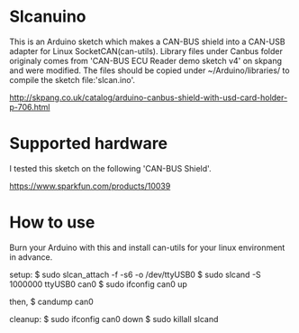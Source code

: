 # Slcanuino

This is an Arduino sketch which makes a CAN-BUS shield into a CAN-USB adapter for Linux SocketCAN(can-utils). Library files under Canbus folder originaly comes from 'CAN-BUS ECU Reader demo sketch v4' on skpang and were modified. The files should be copied under ~/Arduino/libraries/ to compile the sketch file:'slcan.ino'.

http://skpang.co.uk/catalog/arduino-canbus-shield-with-usd-card-holder-p-706.html


# Supported hardware

I tested this sketch on the following 'CAN-BUS Shield'.

https://www.sparkfun.com/products/10039


# How to use

Burn your Arduino with this and install can-utils for your linux environment in advance.

setup:
    $ sudo slcan\_attach -f -s6 -o /dev/ttyUSB0
    $ sudo slcand -S 1000000 ttyUSB0 can0
    $ sudo ifconfig can0 up

then,
    $ candump can0

cleanup:
    $ sudo ifconfig can0 down
    $ sudo killall slcand
